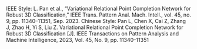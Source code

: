 IEEE Style: L. Pan et al., “Variational Relational Point Completion Network for Robust 3D Classification,” IEEE Trans. Pattern Anal. Mach. Intell., vol. 45, no. 9, pp. 11340–11351, Sep. 2023.
Chinese Style: Pan L, Chen X, Cai Z, Zhang J, Zhao H, Yi S, Liu Z. Variational Relational Point Completion Network for Robust 3D Classification [J]. IEEE Transactions on Pattern Analysis and Machine Intelligence, 2023, Vol. 45, No. 9, pp. 11340–11351
